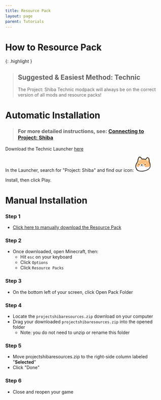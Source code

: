 ```yaml
---
title: Resource Pack
layout: page
parent: Tutorials
---
```


# How to Resource Pack
{: .highlight }
> ## Suggested & Easiest Method: Technic
> The Project: Shiba Technic modpack will always be on the correct version of all mods and resource packs!
# Automatic Installation

> ### For more detailed instructions, see: [Connecting to Project: Shiba](https://wiki.projectshiba.com/tutorials/connecting_to_the_server)

Download the Technic Launcher [here](https://www.technicpack.net/download)

In the Launcher, search for "Project: Shiba" and find our icon: ![Image](/images/small_shiba_icon.png)

Install, then click Play.

# Manual Installation

### Step 1

- [Click here to manually download the Resource Pack](https://modpack.us-east-1.linodeobjects.com/projectshibaresources.zip)

### Step 2

- Once  downloaded, open Minecraft, then:
  - Hit `esc` on your keyboard
  - Click `Options` 
  - Click `Resource Packs`

### Step 3

- On the bottom left of your screen, click Open Pack Folder

### Step 4

- Locate the `projectshibaresources.zip` download on your computer
- Drag your downloaded `projectshibaresources.zip` into the opened folder
  - Note: you do not need to unzip or rename this folder

### Step 5

- Move projectshibaresources.zip to the right-side column labeled "**Selected**"
- Click "Done"

### Step 6

- Close and reopen your game 